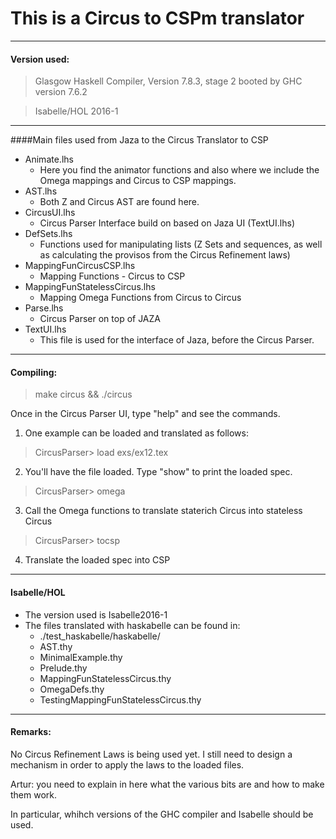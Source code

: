 # This is a Circus to CSPm translator

***
#### Version used:

> Glasgow Haskell Compiler, Version 7.8.3, stage 2 booted by GHC version 7.6.2

> Isabelle/HOL 2016-1
***

####Main files used from Jaza to the Circus Translator to CSP

* Animate.lhs
	+ Here you find the animator functions and also where we include the Omega mappings and Circus to CSP mappings.
* AST.lhs
	+ Both Z and Circus AST are found here.
* CircusUI.lhs
	+ Circus Parser Interface build on based on Jaza UI (TextUI.lhs)
* DefSets.lhs
	+ Functions used for manipulating lists (Z Sets and sequences, as well as calculating the provisos from the Circus Refinement laws)
* MappingFunCircusCSP.lhs
	+ Mapping Functions - Circus to CSP
* MappingFunStatelessCircus.lhs
	+ Mapping Omega Functions from Circus to Circus
* Parse.lhs
	+ Circus Parser on top of JAZA
* TextUI.lhs
	+ This file is used for the interface of Jaza, before the Circus Parser.

***
#### Compiling:
> make circus && ./circus

Once in the Circus Parser UI, type "help" and see the commands.

1. One example can be loaded and translated as follows:

> CircusParser> load exs/ex12.tex

2. You'll have the file loaded. Type "show" to print the loaded spec.

> CircusParser> omega

3. Call the Omega functions to translate staterich Circus into stateless Circus

> CircusParser> tocsp

4. Translate the loaded spec into CSP


***
#### Isabelle/HOL

* The version used is Isabelle2016-1
* The files translated with haskabelle can be found in:
  + ./test_haskabelle/haskabelle/
  + AST.thy
  + MinimalExample.thy
  + Prelude.thy
  + MappingFunStatelessCircus.thy
  + OmegaDefs.thy
  + TestingMappingFunStatelessCircus.thy

***
#### Remarks:
No Circus Refinement Laws is being used yet. I still need to design
a mechanism in order to apply the laws to the loaded files.

Artur: you need to explain in here what the various bits are and how to make them work.

In particular, whihch versions of the GHC compiler and Isabelle should be used.